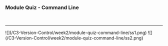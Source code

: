 ### Module Quiz - Command Line 
<br>
<hr>
![](/C3-Version-Control/week2/module-quiz-command-line/ss1.png)
![](/C3-Version-Control/week2/module-quiz-command-line/ss2.png)
